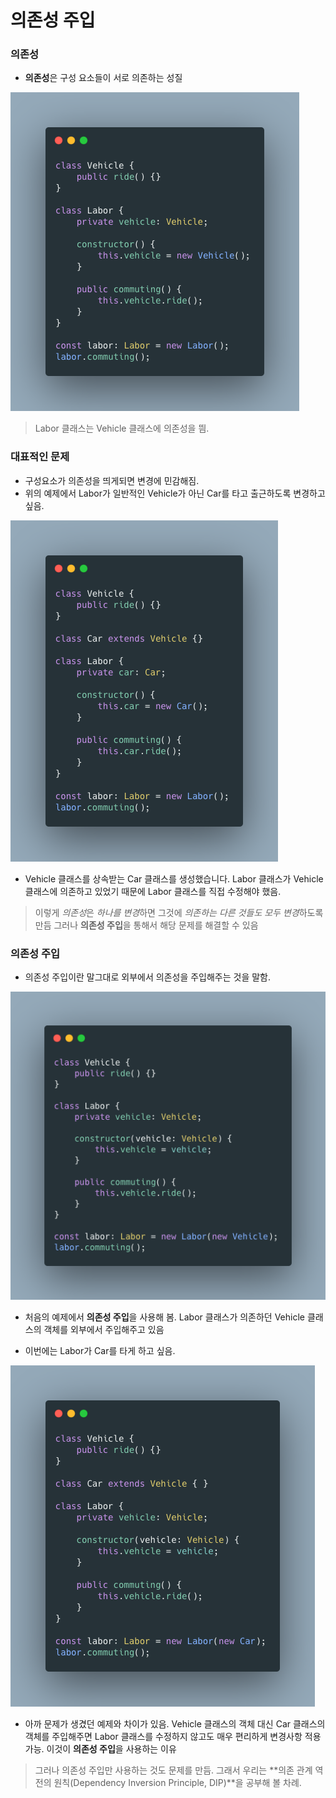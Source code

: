 # 의존성 주입

### 의존성

- **의존성**은 구성 요소들이 서로 의존하는 성질

![dependency_injection1](../src/images/dependency_injection/dependency_injection1.png)

> Labor 클래스는 Vehicle 클래스에 의존성을 띔.

### 대표적인 문제

- 구성요소가 의존성을 띄게되면 변경에 민감해짐.
- 위의 예제에서 Labor가 일반적인 Vehicle가 아닌 Car를 타고 출근하도록 변경하고 싶음.

![dependency_injection2](../src/images/dependency_injection/dependency_injection2.png)

- Vehicle 클래스를 상속받는 Car 클래스를 생성했습니다. Labor 클래스가 Vehicle 클래스에 의존하고 있었기 때문에 Labor 클래스를 직접 수정해야 했음.

> 이렇게 *의존성*은 *하나를 변경*하면 그것에 *의존하는 다른 것들도 모두 변경*하도록 만듬
> 그러나 **의존성 주입**을 통해서 해당 문제를 해결할 수 있음

### 의존성 주입

- 의존성 주입이란 말그대로 외부에서 의존성을 주입해주는 것을 말함.

![dependency_injection3](../src/images/dependency_injection/dependency_injection3.png)

- 처음의 예제에서 **의존성 주입**을 사용해 봄. Labor 클래스가 의존하던 Vehicle 클래스의 객체를 외부에서 주입해주고 있음

- 이번에는 Labor가 Car를 타게 하고 싶음.

![dependency_injection4](../src/images/dependency_injection/dependency_injection4.png)

- 아까 문제가 생겼던 예제와 차이가 있음. Vehicle 클래스의 객체 대신 Car 클래스의 객체를 주입해주면 Labor 클래스를 수정하지 않고도 매우 편리하게 변경사항 적용 가능. 이것이 **의존성 주입**을 사용하는 이유

> 그러나 의존성 주입만 사용하는 것도 문제를 만듬. 그래서 우리는 **의존 관계 역전의 원칙(Dependency Inversion Principle, DIP)**을 공부해 볼 차례.
